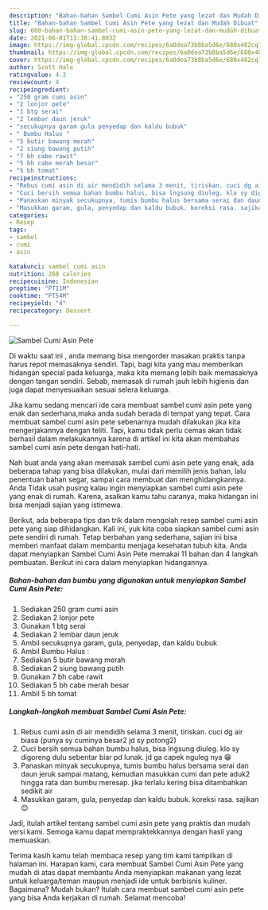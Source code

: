```yaml
---
description: "Bahan-bahan Sambel Cumi Asin Pete yang lezat dan Mudah Dibuat"
title: "Bahan-bahan Sambel Cumi Asin Pete yang lezat dan Mudah Dibuat"
slug: 660-bahan-bahan-sambel-cumi-asin-pete-yang-lezat-dan-mudah-dibuat
date: 2021-06-01T13:38:41.803Z
image: https://img-global.cpcdn.com/recipes/6a0dea73b8ba5d6e/680x482cq70/sambel-cumi-asin-pete-foto-resep-utama.jpg
thumbnail: https://img-global.cpcdn.com/recipes/6a0dea73b8ba5d6e/680x482cq70/sambel-cumi-asin-pete-foto-resep-utama.jpg
cover: https://img-global.cpcdn.com/recipes/6a0dea73b8ba5d6e/680x482cq70/sambel-cumi-asin-pete-foto-resep-utama.jpg
author: Scott Hale
ratingvalue: 4.2
reviewcount: 4
recipeingredient:
- "250 gram cumi asin"
- "2 lonjor pete"
- "1 btg serai"
- "2 lembar daun jeruk"
- "secukupnya garam gula penyedap dan kaldu bubuk"
- " Bumbu Halus "
- "5 butir bawang merah"
- "2 siung bawang putih"
- "7 bh cabe rawit"
- "5 bh cabe merah besar"
- "5 bh tomat"
recipeinstructions:
- "Rebus cumi asin di air mendidih selama 3 menit, tiriskan. cuci dg air biasa (punya sy cuminya besar2 jd sy potong2)"
- "Cuci bersih semua bahan bumbu halus, bisa lngsung diuleg. klo sy digoreng dulu sebentar biar pd lunak. jd ga capek nguleg nya 😁"
- "Panaskan minyak secukupnya, tumis bumbu halus bersama serai dan daun jeruk sampai matang, kemudian masukkan cumi dan pete aduk2 hingga rata dan bumbu meresap. jika terlalu kering bisa ditambahkan sedikit air"
- "Masukkan garam, gula, penyedap dan kaldu bubuk. koreksi rasa. sajikan 😊"
categories:
- Resep
tags:
- sambel
- cumi
- asin

katakunci: sambel cumi asin 
nutrition: 268 calories
recipecuisine: Indonesian
preptime: "PT11M"
cooktime: "PT54M"
recipeyield: "4"
recipecategory: Dessert

---
```



![Sambel Cumi Asin Pete](https://img-global.cpcdn.com/recipes/6a0dea73b8ba5d6e/680x482cq70/sambel-cumi-asin-pete-foto-resep-utama.jpg)

Di waktu  saat ini , anda memang bisa mengorder masakan praktis tanpa harus repot memasaknya sendiri. Tapi, bagi kita yang mau memberikan hidangan special pada keluarga, maka kita memang lebih baik memasaknya dengan tangan sendiri. Sebab, memasak di rumah jauh lebih higienis dan juga dapat menyesuaikan sesuai selera keluarga.

Jika kamu sedang mencari ide cara membuat sambel cumi asin pete yang enak dan sederhana,maka anda sudah berada di tempat yang tepat. Cara membuat sambel cumi asin pete  sebenarnya mudah dilakukan jika kita mengerjakannya dengan teliti. Tapi, kamu tidak perlu cemas akan tidak berhasil dalam melakukannya 
karena di artikel ini kita akan membahas sambel cumi asin pete dengan hati-hati.  



Nah buat anda yang akan memasak sambel cumi asin pete yang enak, ada beberapa tahap yang bisa dilakukan, mulai dari memilih jenis bahan, lalu penentuan bahan segar, sampai cara membuat dan menghidangkannya. Anda Tidak usah pusing kalau ingin menyiapkan sambel cumi asin pete yang enak di rumah. Karena, asalkan kamu  tahu caranya, maka hidangan ini bisa menjadi sajian yang istimewa.

Berikut, ada beberapa tips dan trik dalam mengolah resep sambel cumi asin pete yang siap dihidangkan. Kali ini, yuk kita coba siapkan sambel cumi asin pete sendiri di rumah. Tetap berbahan yang sederhana, sajian ini bisa memberi manfaat dalam membantu menjaga kesehatan tubuh kita. Anda dapat menyiapkan Sambel Cumi Asin Pete memakai 11 bahan dan 4 langkah pembuatan. Berikut ini cara dalam menyiapkan hidangannya.

<!--inarticleads1-->

##### Bahan-bahan dan bumbu yang digunakan untuk menyiapkan Sambel Cumi Asin Pete:

1. Sediakan 250 gram cumi asin
1. Sediakan 2 lonjor pete
1. Gunakan 1 btg serai
1. Sediakan 2 lembar daun jeruk
1. Ambil secukupnya garam, gula, penyedap, dan kaldu bubuk
1. Ambil  Bumbu Halus :
1. Sediakan 5 butir bawang merah
1. Sediakan 2 siung bawang putih
1. Gunakan 7 bh cabe rawit
1. Sediakan 5 bh cabe merah besar
1. Ambil 5 bh tomat




<!--inarticleads2-->

##### Langkah-langkah membuat Sambel Cumi Asin Pete:

1. Rebus cumi asin di air mendidih selama 3 menit, tiriskan. cuci dg air biasa (punya sy cuminya besar2 jd sy potong2)
1. Cuci bersih semua bahan bumbu halus, bisa lngsung diuleg. klo sy digoreng dulu sebentar biar pd lunak. jd ga capek nguleg nya 😁
1. Panaskan minyak secukupnya, tumis bumbu halus bersama serai dan daun jeruk sampai matang, kemudian masukkan cumi dan pete aduk2 hingga rata dan bumbu meresap. jika terlalu kering bisa ditambahkan sedikit air
1. Masukkan garam, gula, penyedap dan kaldu bubuk. koreksi rasa. sajikan 😊




Jadi, itulah artikel tentang  sambel cumi asin pete  yang praktis dan mudah versi kami. Semoga kamu dapat mempraktekkannya dengan hasil yang memuaskan. 

Terima kasih kamu telah membaca resep yang tim kami tampilkan di halaman ini. Harapan kami, cara membuat  Sambel Cumi Asin Pete yang mudah di atas dapat membantu Anda menyiapkan makanan yang lezat untuk keluarga/teman maupun menjadi ide untuk berbisnis kuliner. Bagaimana? Mudah bukan? Itulah cara membuat sambel cumi asin pete yang bisa Anda kerjakan di rumah. Selamat mencoba!

